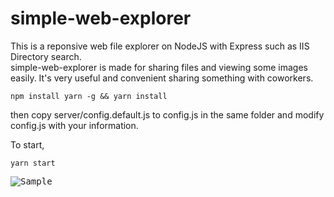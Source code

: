 # simple-web-explorer
This is a reponsive web file explorer on NodeJS with Express such as IIS Directory search.  
simple-web-explorer is made for sharing files and viewing some images easily.
It's very useful and convenient sharing something with coworkers.

``` npm install yarn -g && yarn install ```

then copy server/config.default.js to config.js in the same folder and modify config.js with your information.

To start,

``` yarn start ```
  
   
<kbd>![Sample](https://github.com/wetet2/simple-web-explorer/blob/master/doc/pc_img.png)  </kbd>
  





